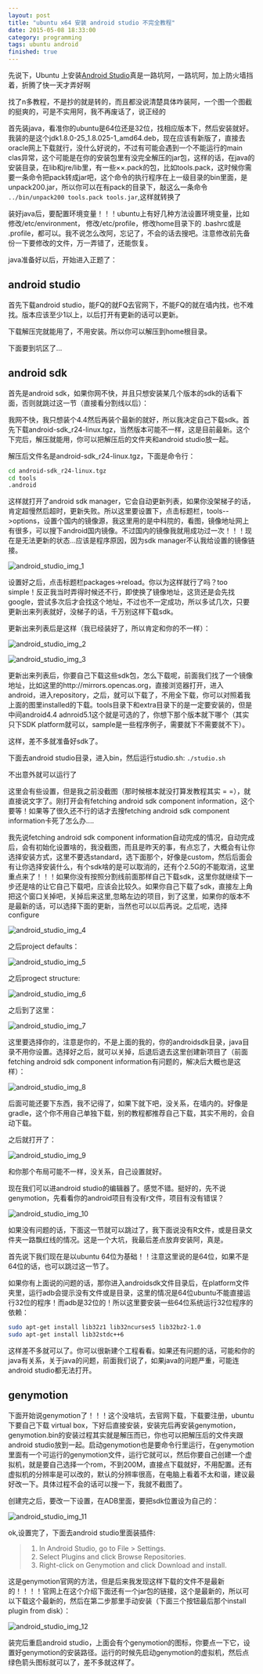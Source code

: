 ```yaml
---
layout: post
title: "ubuntu x64 安装 android studio 不完全教程"
date: 2015-05-08 18:33:00
category: programming
tags: ubuntu android
finished: true
---
```


先说下，Ubuntu 上安装[Android Studio][]真是一路坑阿，一路坑阿，加上防火墙挡着，折腾了快一天才弄好啊

找了n多教程，不是抄的就是转的，而且都没说清楚具体咋装阿，一个图一个图截的挺爽的，可是不实用阿，我不再废话了，说正经的

首先装java，看准你的ubuntu是64位还是32位，找相应版本下，然后安装就好。我装的是这个jdk1.8.0-25_1.8.025-1_amd64.deb，现在应该有新版了，直接去oracle网上下载就行，没什么好说的，不过有可能会遇到一个不能运行的main clas异常，这个可能是在你的安装包里有没完全解压的jar包，这样的话，在java的安装目录，在lib和jre/lib里，有一些××.pack的包，比如tools.pack，这时候你需要一条命令把pack转成jar吧，这个命令的执行程序在上一级目录的bin里面，是unpack200.jar，所以你可以在有pack的目录下，敲这么一条命令 `../bin/unpack200 tools.pack tools.jar`,这样就转换了

装好java后，要配置环境变量！！！ubuntu上有好几种方法设置环境变量，比如修改/etc/environment， 修改/etc/profile，修改home目录下的 .bashrc或是  .profile，都可以。我不说怎么改阿，忘记了，不会的话去搜吧。注意修改前先备份一下要修改的文件，万一弄错了，还能恢复。

java准备好以后，开始进入正题了：

## android studio

首先下载android studio，能FQ的就FQ去官网下，不能FQ的就在墙内找，也不难找。版本应该至少1以上，以后打开有更新的话可以更新。

下载解压完就能用了，不用安装。所以你可以解压到home根目录。

下面要到坑区了...

## android sdk

首先是android sdk，如果你网不快，并且只想安装某几个版本的sdk的话看下面，否则就跳过这一节（直接看分割线以后）：

我网不快，我只想装个4.4然后再装个最新的就好，所以我决定自己下载sdk。首先下载android-sdk_r24-linux.tgz，当然版本可能不一样，这是目前最新。这个下完后，解压就能用，你可以把解压后的文件夹和android studio放一起。

解压后文件名是android-sdk_r24-linux.tgz，下面是命令行：

```bash
cd android-sdk_r24-linux.tgz
cd tools
.android
```

这样就打开了android sdk manager，它会自动更新列表，如果你没架梯子的话，肯定超慢然后超时，更新失败。所以这里要设置下，点击标题栏，tools-->options，设置个国内的镜像源，我这里用的是中科院的，看图，镜像地址网上有很多，可以搜下android国内镜像。不过国内的镜像我就用成功过一次！！！现在是无法更新的状态...应该是程序原因，因为sdk manager不认我给设置的镜像链接。

![android_studio_img_1](http://7xj0rk.com1.z0.glb.clouddn.com/android_studio_1.png)

设置好之后，点击标题栏packages->reload。你以为这样就行了吗？too simple！反正我当时弄得时候还不行，即使换了镜像地址，这货还是会先找google，尝试多次后才会找这个地址，不过也不一定成功，所以多试几次，只要更新出来列表就好，没梯子的话，千万别这样下载sdk。

更新出来列表后是这样（我已经装好了，所以肯定和你的不一样）：

![android_studio_img_2](http://7xj0rk.com1.z0.glb.clouddn.com/android_studio_2.png)

![android_studio_img_3](http://7xj0rk.com1.z0.glb.clouddn.com/android_studio_3.png)

更新出来列表后，你要自己下载这些sdk包，怎么下载呢，前面我们找了一个镜像地址，比如这里的http://mirrors.opencas.org，直接浏览器打开，进入android，进入repository，之后，就可以下载了，不用全下载，你可以对照着我上面的图里installed的下载。tools目录下和extra目录下的是一定要安装的，但是中间android4.4 adnroid5.1这个就是可选的了，你想下那个版本就下哪个（其实只下SDK platform就可以，sample是一些程序例子，需要就下不需要就不下）。

这样，差不多就准备好sdk了。

下面去android studio目录，进入bin，然后运行studio.sh: `./studio.sh`

不出意外就可以运行了

这里会有些设置，但是我之前没截图（那时候根本就没打算发教程其实 = =），就直接说文字了。刚打开会有fetching android sdk component information，这个要等！如果等了很久还不行的话才去搜fetching android sdk component information卡死了怎么办....

我先说fetching android sdk component information自动完成的情况，自动完成后，会有初始化设置啥的，我没截图，而且是昨天的事，有点忘了，大概会有让你选择安装方式，这里不要选standard，选下面那个，好像是custom，然后后面会有让你选择安装什么，有个sdk啥的是可以取消的，还有个2.5G的不能取消，这里重点来了！！！如果你没有按照分割线前面那样自己下载sdk，这里你就继续下一步还是啥的让它自己下载吧，应该会比较久。如果你自己下载了sdk，直接左上角把这个窗口关掉吧，关掉后来这里,忽略左边的项目，到了这里，如果你的版本不是最新的话，可以选择下面的更新，当然也可以以后再说。之后呢，选择configure

![android_studio_img_4](http://7xj0rk.com1.z0.glb.clouddn.com/android_studio_4.png)

之后project defaults：

![android_studio_img_5](http://7xj0rk.com1.z0.glb.clouddn.com/android_studio_5.png)

之后progect structure:

![android_studio_img_6](http://7xj0rk.com1.z0.glb.clouddn.com/android_studio_6.png)

之后到了这里：

![android_studio_img_7](http://7xj0rk.com1.z0.glb.clouddn.com/android_studio_7.png)

这里要选择你的，注意是你的，不是上面的我的，你的androidsdk目录，java目录不用你设置。选择好之后，就可以关掉，后退后退去这里创建新项目了（前面fetching android sdk component information有问题的，解决后大概也是这样）：

![android_studio_img_8](http://7xj0rk.com1.z0.glb.clouddn.com/android_studio_8.png)

后面可能还要下东西，我不记得了，如果下就下吧，没关系，在墙内的。好像是gradle，这个你不用自己单独下载，别的教程都推荐自己下载，其实不用的，会自动下载。

之后就打开了：

![android_studio_img_9](http://7xj0rk.com1.z0.glb.clouddn.com/android_studio_9.png)

和你那个布局可能不一样，没关系，自己设置就好。

现在我们可以进android studio的编辑器了。感觉不错。挺好的，先不说genymotion，先看看你的android项目有没有r文件，项目有没有错误？

![android_studio_img_10](http://7xj0rk.com1.z0.glb.clouddn.com/android_studio_10.png)

如果没有问题的话，下面这一节就可以跳过了，我下面说没有R文件，或是目录文件夹一路飘红线的情况。这是一个大坑，我最后差点放弃安装阿，真是。

首先说下我们现在是以ubuntu 64位为基础！！注意这里说的是64位，如果不是64位的话，也可以跳过这一节了。

如果你有上面说的问题的话，那你进入androidsdk文件目录后，在platform文件夹里，运行adb会提示没有文件或是目录，这里的情况是64位ubuntu不能直接运行32位的程序！而adb是32位的！所以这里要安装一些64位系统运行32位程序的依赖：

```bash
sudo apt-get install lib32z1 lib32ncurses5 lib32bz2-1.0
sudo apt-get install lib32stdc++6
```

这样差不多就可以了。你可以很新建个工程看看。如果还有问题的话，可能和你的java有关系，关于java的问题，前面我们说了，如果java的问题严重，可能连android studio都无法打开。

## genymotion

下面开始说genymotion了！！！这个没啥坑，去官网下载，下载要注册，ubuntu下要自己下载 virtual box，下好后直接安装，安装完后再安装genymotion，genymotion.bin的安装过程其实就是解压而已，你也可以把解压后的文件夹跟android studio放到一起。启动genymotion也是要命令行里运行，在genymotion里面有一个可运行的genymotion文件，运行它就可以，然后你要自己创建一个虚拟机，就是要自己选择一个rom，不到200M，直接点下载就好，不用配置。还有虚拟机的分辨率是可以改的，默认的分辨率很高，在电脑上看着不太和谐，建议最好改一下。具体过程不会的话可以搜一下，我就不截图了。

创建完之后，要改一下设置，在ADB里面，要把sdk位置设为自己的：

![android_studio_img_11](http://7xj0rk.com1.z0.glb.clouddn.com/android_studio_11.png)

ok,设置完了，下面去android studio里面装插件:

>1. In Android Studio, go to File > Settings.
>2. Select Plugins and click Browse Repositories.
>3. Right-click on Genymotion and click Download and install.

这是genymotion官网的方法，但是后来我发现这样下载的文件不是最新的！！！！官网上在这个介绍下面还有一个jar包的链接，这个是最新的，所以可以下载这个最新的，然后在第二步那里手动安装（下面三个按钮最后那个install plugin from disk）：

![android_studio_img_12](http://7xj0rk.com1.z0.glb.clouddn.com/android_studio_12.png)

装完后重启android studio，上面会有个genymotion的图标，你要点一下它，设置好genymotion的安装路径。运行的时候先启动genymotion的虚拟机，然后点绿色箭头图标就可以了，差不多就这样了。


[Android Studio]: http://en.wikipedia.org/wiki/Android_Studio